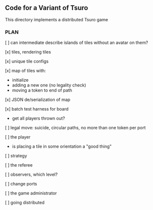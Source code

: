 ## Code for a Variant of Tsuro 

This directory implements a distributed Tsuro game

### PLAN 

[ ] can intermediate describe islands of tiles without an avatar on them?

[x] tiles, rendering tiles 

[x] unique tile configs 

[x] map of tiles with:
  - initialize 
  - adding a new one (no legality check) 
  - moving a token to end of path 

[x] JSON de/serialization of map 	  

[x] batch test harness for board 
  - get all players thrown out? 
  
[ ] legal move: suicide, circular paths, no more than one token per port

[ ] the player 
  - is placing a tile in some orientation a "good thing" 

[ ] strategy 

[ ] the referee 

[ ] observers, which level? 

[ ] change ports 

[ ] the game administrator 

[ ] going distributed 
    

